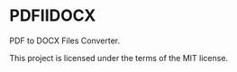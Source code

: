 # PDFIIDOCX
PDF to DOCX Files Converter.

This project is licensed under the terms of the MIT license.
